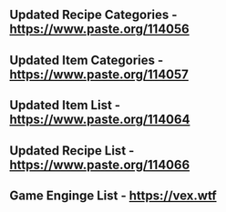 ﻿## Updated Recipe Categories - https://www.paste.org/114056
## Updated Item Categories - https://www.paste.org/114057
## Updated Item List - https://www.paste.org/114064
## Updated Recipe List - https://www.paste.org/114066
## Game Enginge List - https://vex.wtf
